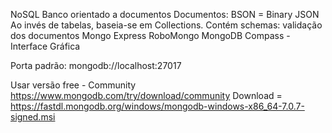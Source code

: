 NoSQL
Banco orientado a documentos
	Documentos: BSON = Binary JSON
Ao invés de tabelas, baseia-se em Collections.
Contém schemas: validação dos documentos
Mongo Express
RoboMongo
MongoDB Compass - Interface Gráfica

Porta padrão: mongodb://localhost:27017

Usar versão free - Community
https://www.mongodb.com/try/download/community
Download = https://fastdl.mongodb.org/windows/mongodb-windows-x86_64-7.0.7-signed.msi

